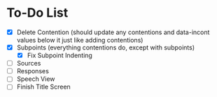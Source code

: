 <h1>To-Do List</h1>

- [X] Delete Contention (should update any contentions and data-incont values below it just like adding contentions)
- [X] Subpoints (everything contentions do, except with subpoints)
  - [X] Fix Subpoint Indenting
- [ ] Sources
- [ ] Responses
- [ ] Speech View
- [ ] Finish Title Screen
